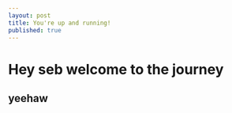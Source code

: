 ```yaml
---
layout: post
title: You're up and running!
published: true
---
```

# Hey seb welcome to the journey
## yeehaw

